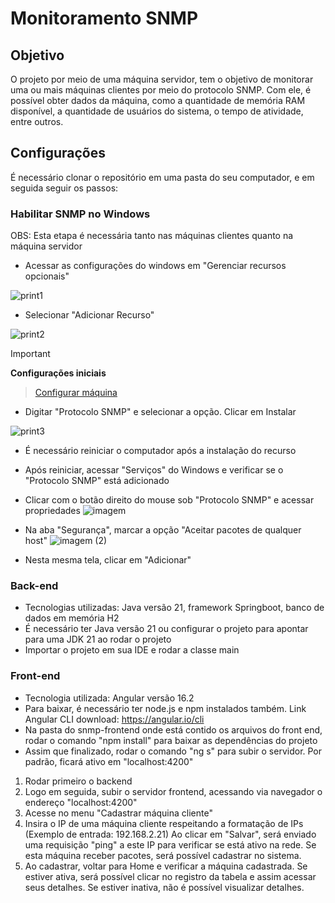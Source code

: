 # Monitoramento SNMP

## Objetivo
O projeto por meio de uma máquina servidor, tem o objetivo de monitorar uma ou mais máquinas clientes por meio do protocolo SNMP. Com ele, é possível obter dados da máquina, como a quantidade de memória RAM disponível, a quantidade de usuários do sistema, o tempo de atividade, entre outros.

## Configurações
É necessário clonar o repositório em uma pasta do seu computador, e em seguida seguir os passos:

### Habilitar SNMP no Windows
OBS: Esta etapa é necessária tanto nas máquinas clientes quanto na máquina servidor
* Acessar as configurações do windows em "Gerenciar recursos opcionais"
  
![print1](https://github.com/mariaedk/snmp-sistemas-operacionais/assets/62608046/56614ba2-9b16-4238-9e33-f04063c2b661)

* Selecionar "Adicionar Recurso"

![print2](https://github.com/mariaedk/snmp-sistemas-operacionais/assets/62608046/98afc5cf-68a9-443b-92fd-1996a4804370)

> [!IMPORTANT]
> **Configurações iniciais**
>
> >[Configurar máquina](https://www.google.com.br/)

  
* Digitar "Protocolo SNMP" e selecionar a opção. Clicar em Instalar

![print3](https://github.com/mariaedk/snmp-sistemas-operacionais/assets/62608046/8d820ff8-e446-430e-a015-d7b98fade42b)

  
* É necessário reiniciar o computador após a instalação do recurso
* Após reiniciar, acessar "Serviços" do Windows e verificar se o "Protocolo SNMP" está adicionado
* Clicar com o botão direito do mouse sob "Protocolo SNMP" e acessar propriedades
![imagem](https://github.com/mariaedk/snmp-sistemas-operacionais/assets/62608046/cfc2b5ac-f99f-4757-be00-5be164bf3b25)

* Na aba "Segurança", marcar a opção "Aceitar pacotes de qualquer host"
![imagem (2)](https://github.com/mariaedk/snmp-sistemas-operacionais/assets/62608046/a3ea471e-d908-4b5d-aad6-07ef5b5afc5e)

* Nesta mesma tela, clicar em "Adicionar"


### Back-end
* Tecnologias utilizadas: Java versão 21, framework Springboot, banco de dados em memória H2
* É necessário ter Java versão 21 ou configurar o projeto para apontar para uma JDK 21 ao rodar o projeto 
* Importar o projeto em sua IDE e rodar a classe main

### Front-end
* Tecnologia utilizada: Angular versão 16.2
* Para baixar, é necessário ter node.js e npm instalados também. Link Angular CLI download: https://angular.io/cli
* Na pasta do snmp-frontend onde está contido os arquivos do front end, rodar o comando "npm install" para baixar as dependências do projeto
* Assim que finalizado, rodar o comando "ng s" para subir o servidor. Por padrão, ficará ativo em "localhost:4200"

1) Rodar primeiro o backend
2) Logo em seguida, subir o servidor frontend, acessando via navegador o endereço "localhost:4200"
3) Acesse no menu "Cadastrar máquina cliente"
4) Insira o IP de uma máquina cliente respeitando a formatação de IPs (Exemplo de entrada: 192.168.2.21)
Ao clicar em "Salvar", será enviado uma requisição "ping" a este IP para verificar se está ativo na rede. Se esta máquina receber pacotes, será possível cadastrar no sistema.
5) Ao cadastrar, voltar para Home e verificar a máquina cadastrada.
Se estiver ativa, será possível clicar no registro da tabela e assim acessar seus detalhes. Se estiver inativa, não é possível visualizar detalhes.


